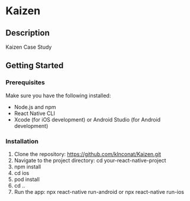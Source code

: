 # Kaizen

## Description

Kaizen Case Study

## Getting Started

### Prerequisites

Make sure you have the following installed:

- Node.js and npm
- React Native CLI
- Xcode (for iOS development) or Android Studio (for Android development)

### Installation

1. Clone the repository: https://github.com/klnconat/Kaizen.git
2. Navigate to the project directory: cd your-react-native-project
3. npm install
4. cd ios
5. pod install
6. cd ..
8. Run the app: npx react-native run-android or npx react-native run-ios

